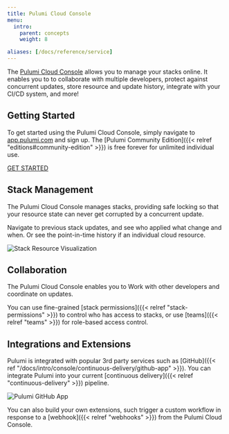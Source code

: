 ```yaml
---
title: Pulumi Cloud Console
menu:
  intro:
    parent: concepts
    weight: 8

aliases: [/docs/reference/service]
---
```


The [Pulumi Cloud Console](https://app.pulumi.com) allows you to manage your stacks online. It enables
you to to collaborate with multiple developers, protect against concurrent updates, store resource and
update history, integrate with your CI/CD system, and more!

## Getting Started

To get started using the Pulumi Cloud Console, simply navigate to [app.pulumi.com](https://app.pulumi.com)
and sign up. The [Pulumi Community Edition]({{< relref "editions#community-edition" >}}) is free forever
for unlimited individual use.

<a class="btn" href="https://app.pulumi.com/signup" target="_blank">
    GET STARTED
</a>

## Stack Management

The Pulumi Cloud Console manages stacks, providing safe locking so that your resource state can never
get corrupted by a concurrent update.

Navigate to previous stack updates, and see who applied what change and when. Or see the point-in-time history if an individual cloud resource.

<img class="shadow-2xl lg:max-w-xl" src="/images/docs/reference/service/stack-resource-visualization.png" alt="Stack Resource Visualization">

## Collaboration

The Pulumi Cloud Console enables you to Work with other developers and coordinate on updates.

You can use fine-grained [stack permissions]({{< relref "stack-permissions" >}}) to control who has access to stacks,
or use [teams]({{< relref "teams" >}}) for role-based access control.

## Integrations and Extensions

Pulumi is integrated with popular 3rd party services such as [GitHub]({{< ref "/docs/intro/console/continuous-delivery/github-app" >}}).
You can integrate Pulumi into your current [continuous delivery]({{< relref "continuous-delivery" >}}) pipeline.

<img class="shadow-2xl lg:max-w-xl" src="/images/docs/github-app/pr-comment.png" alt="Pulumi GitHub App">

You can also build your own extensions, such trigger a custom workflow in response to a
[webhook]({{< relref "webhooks" >}}) from the Pulumi Cloud Console.
